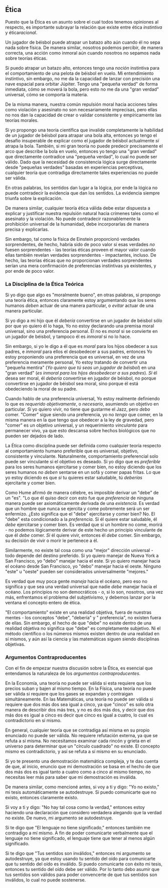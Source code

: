 ## Ética

Puesto que la Ética es un asunto sobre el cual todos tenemos opiniones al respecto, es importante subrayar la relación que existe entre ética *instintiva* y ética*racional*.

Un jugador de béisbol puede atrapar un batazo alto aún cuando él no sepa nada sobre física. De manera similar, nosotros podemos percibir, de manera correcta, una acción como inmoral aún cuando nosotros no sepamos nada sobre teorías éticas.

Si puedo atrapar un batazo alto, entonces tengo una *noción* instintiva para el comportamiento de una pelota de béisbol en vuelo. Mi entendimiento instintivo, sin embargo, no me da la capacidad de lanzar con precisión una nave espacial para orbitar Júpiter. Tengo una "pequeña verdad" de forma inmediata, cómo se moverá la bola, pero esto no me da una "gran verdad" universal, cómo se comporta la materia.

De la misma manera, nuestra común repulsión moral hacia acciones tales como violación y asesinato no son necesariamente imprecisas, pero ellas no nos dan la capacidad de crear o validar consistente y empíricamente las teorías morales.

Si yo propongo una teoría científica que invalide completamente la habilidad de un jugador de béisbol para atrapar una bola alta, entonces yo tengo el desafío insuperable de explicar como el jugador de béisbol actualmente *sí* atrapa la bola. También, si mi gran teoría no puede predecir precisamente el arco que describe la bola en vuelo, entonces yo tengo una "gran verdad" que directamente contradice una "pequeña verdad", lo cual no puede ser válido. Dado que la necesidad de consistencia lógica surge directamente desde "pequeñas verdades" basadas en experiencias perceptivas, cualquier teoría que contradiga directamente tales experiencias no puede ser válida.

En otras palabras, los sentidos dan lugar a la lógica, por ende la lógica no puede contradecir la evidencia que dan los sentidos. La evidencia siempre triunfa sobre la explicación.

De manera similar, cualquier teoría ética válida debe estar dispuesta a explicar y justificar nuestra repulsión natural hacia crímenes tales como el asesinato y la violación. No puede contradecir razonablemente la prohibición universal de la humanidad, debe incorporarlas de manera precisa y explicarlas.

Sin embargo, tal como la física de Einstein proporcionó verdades sorprendentes, de hecho, habría sido de poco valor si esas verdades *no* fuesen sorprendentes - las teorías éticas proveen el mayor valor cuando ellas también revelan verdades sorprendentes - impactantes, incluso. De hecho, las teorías éticas que no proporcionan verdades sorprendentes serían una mera confirmación de preferencias instintivas ya existentes, y por ende de poco valor.

### La Disciplina de la Ética Teórica

Si yo digo que algo es "moralmente bueno", en otras palabras, si propongo una teoría ética, entonces claramente estoy argumentando que los seres humanos *deben* actuar de una manera particular, o *evitar* actuar de una manera particular.

Si yo digo a mi hijo que él *debería* convertirse en un jugador de béisbol sólo por que yo quiero él lo haga, Yo no estoy declarando una premisa moral universal, sino una preferencia personal. Él no es *moral* si se convierte en un jugador de béisbol, y tampoco él es *inmoral* si no lo hace.

Sin embargo, si yo le digo a él que es *moral* para los hijos obedecer a sus padres, e *inmoral* para ellos el desobedecer a sus padres, entonces Yo estoy proponiendo una preferencia que es universal, en vez de una preferencia meramente personal, Yo estoy tratando de convertir una "pequeña mentira" (*Yo quiero que tú seas un jugador de béisbol*) en una "gran verdad" (*es inmoral para los hijos desobedecer a sus padres*). *Si* él desea ser moral, él *debería* convertirse en jugador de béisbol, no porque convertirse en jugador de béisbol sea moral, sino porque él está obedeciendo la moral de su padre.

Cuando hablo de una preferencia universal, Yo estoy realmente definiendo lo que es *requerido objetivamente*, o *necesario*, asumiendo un objetivo en particular. *Si* yo quiero vivir, no tiene que gustarme el Jazz, pero *debo* comer. "Comer" sigue siendo una preferencia, yo no *tengo* que comer, en la misma manera en la que tengo que obedecer a la ley de gravedad, pero "comer" es un objetivo universal, y un requerimiento *vinculante* para permanecer vivo, ya que esto descansa sobre hechos biológicos que no pueden ser dejados de lado.

La Ética como disciplina puede ser definida como cualquier teoría respecto al comportamiento humano preferible que es universal, objetivo, consistente y vinculante. Naturalmente, comportamiento preferencial solo puede ser vinculante si el objetivo es deseado. Si yo digo que es *preferible* para los seres humanos ejercitarse y comer bien, no estoy diciendo que los seres humanos *no deben* sentarse en un sofá y comer papas fritas. Lo que yo estoy diciendo es que *si* tu quieres estar saludable, tú *deberías* ejercitarte y comer bien.

Como Hume afirmó de manera célebre, es imposible derivar un "debe" de un "es". "Lo que él quiso decir con esto fue que *preferencia* de ninguna manera puede ser axiomáticamente derivada de una *existencia*. Es verdad que un hombre que nunca se ejercita y come pobremente será un ser enfermizo. ¿Esto significa que el "debe" ejercitarse y comer bien? No. El "debe" esta condicionado a la *preferencia*. Si él quiere estar saludable, él *debe* ejercitarse y comer bien. Es verdad que si un hombre no come, morirá - no podemos lógicamente derivar de este hecho un principio vinculante de que él *debe* comer. *Si* él quiere vivir, entonces él *debe* comer. Sin embargo, su decisión de vivir o morir le pertenece a él.

Similarmente, no existe tal cosa como una "mejor" dirección universal - todo depende del destino preferido. Si yo quiero manejar de Nueva York a San Francisco, yo "debo" manejar hacia el este. Si yo quiero manejar hacia el océano desde San Francisco, yo "debo" manejar hacia el oeste. Ninguno "este" u "oeste" pueden ser considerados universalmente "mejores."

Es verdad que muy poca gente *maneja* hacia el océano, pero eso no significa y que sea una verdad universal que nadie *debe* manejar hacia el océano. Los principios no son democráticos - o, si lo son, nosotros, una vez más, enfrentamos el problema del subjetivismo, y debemos lanzar por la ventana el concepto entero de ética.

"El comportamiento" existe en una realidad objetiva, fuera de nuestras mentes - los conceptos "debe", "debería" y " preferencia", no existen fuera de ellas. Sin embargo, el hecho de que "debe" no existe dentro de una realidad objetiva no significa que "debe" es completamente subjetivo. Ni el método científico o los números mismos existen dentro de una realidad en sí mismos, y aún así la ciencia y las matemáticas siguen siendo disciplinas objetivas.

### Argumentos Contraproducentes

Con el fin de empezar nuestra discusión sobre la Ética, es esencial que entendamos la naturaleza de los *argumentos contraproducentes*.

En la Economía, una teoría no puede ser válida si esta requiere que los precios suban y bajen al mismo tiempo. En la Física, una teoría no puede ser válida si requiere que los gases se expandan y contraigan simultáneamente. En las Matemáticas, una teoría no puede ser válida si requiere que dos más dos sea igual a cinco, ya que "cinco" es solo otra manera de describir dos más tres, y no es dos más dos, y decir que dos más dos es igual a cinco es decir que cinco es igual a cuatro, lo cual es contradictorio en sí mismo.

En general, cualquier teoría que se contradiga así misma en su propio enunciado no puede ser válida. No requiere refutación externa, ya que se refuta a sí misma. No necesitamos examinar cada rincón y grieta en el universo para determinar que un "círculo cuadrado" no existe. El concepto mismo es contradictorio, y así se refuta a sí mismo en su enunciado.

Si yo te presento una demostración matemática compleja, y te das cuenta de que, al inicio, enuncio que mi demostración se basa en el hecho de que dos más dos es igual tanto a cuatro como a cinco al mismo tiempo, no necesitas leer más para saber que mi demostración es inválida.

De manera similar, como mencioné antes, si voy a ti y digo: "Yo no existo," mi tesis automáticamente se autodestruye. Si puedo comunicarte que no existo, entonces claramente existo.

Si voy a ti y digo: "No hay tal cosa como la verdad," entonces estoy haciendo una declaración que considero verdadera alegando que la verdad no existe. De nuevo, mi argumento se autodestruye.

Si te digo que "El lenguaje no tiene significado," entonces también me contradigo a mí mismo. A fin de poder comunicarte verbalmente que el lenguaje no tiene significado, el lenguaje tiene que tener al menos algún significado.

Si te digo que "Tus sentidos son inválidos," entonces mi argumento se autodestruye, ya que estoy usando tu sentido del oído para comunicarte que tu sentido del oído es inválido. Si puedo comunicarte con éxito mi tesis, entonces tu sentido del oído debe ser válido. Por lo tanto debo asumir que tus sentidos son válidos para poder convencerte de que tus sentidos son inválidos, lo cual no puede sostenerse.